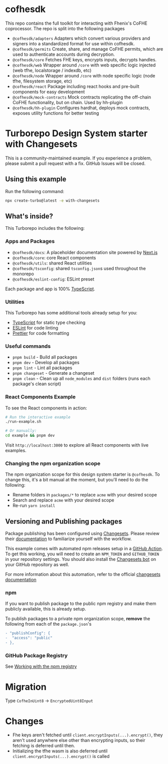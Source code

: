 # cofhesdk

This repo contains the full toolkit for interacting with Fhenix's CoFHE coprocessor.
The repo is split into the following packages

- `@cofhesdk/adapters` Adapters which convert various providers and signers into a standardized format for use within cofhesdk.
- `@cofhesdk/permits` Create, share, and manage CoFHE permits, which are used to authenticate accounts during decryption.
- `@cofhesdk/core` Fetches FHE keys, encrypts inputs, decrypts handles.
- `@cofhesdk/web` Wrapper around `/core` with web specific logic injected (web tfhe, localstorage / indexdb, etc)
- `@cofhesdk/node` Wrapper around `/core` with node specific logic (node tfhe, filesystem storage, etc)
- `@cofhesdk/react` Package including react hooks and pre-built components for easy development
- `@cofhesdk/mock-contracts` Mock contracts replicating the off-chain CoFHE functionality, but on chain. Used by hh-plugin
- `@cofhesdk/hh-plugin` Configures hardhat, deploys mock contracts, exposes utility functions for better testing

# Turborepo Design System starter with Changesets

This is a community-maintained example. If you experience a problem, please submit a pull request with a fix. GitHub Issues will be closed.

## Using this example

Run the following command:

```sh
npx create-turbo@latest -e with-changesets
```

## What's inside?

This Turborepo includes the following:

### Apps and Packages

- `@cofhesdk/docs`: A placeholder documentation site powered by [Next.js](https://nextjs.org/)
- `@cofhesdk/core`: core React components
- `@cofhesdk/utils`: shared React utilities
- `@cofhesdk/tsconfig`: shared `tsconfig.json`s used throughout the monorepo
- `@cofhesdk/eslint-config`: ESLint preset

Each package and app is 100% [TypeScript](https://www.typescriptlang.org/).

### Utilities

This Turborepo has some additional tools already setup for you:

- [TypeScript](https://www.typescriptlang.org/) for static type checking
- [ESLint](https://eslint.org/) for code linting
- [Prettier](https://prettier.io) for code formatting

### Useful commands

- `pnpm build` - Build all packages
- `pnpm dev` - Develop all packages
- `pnpm lint` - Lint all packages
- `pnpm changeset` - Generate a changeset
- `pnpm clean` - Clean up all `node_modules` and `dist` folders (runs each package's clean script)

### React Components Example

To see the React components in action:

```bash
# Run the interactive example
./run-example.sh

# Or manually:
cd example && pnpm dev
```

Visit `http://localhost:3000` to explore all React components with live examples.

### Changing the npm organization scope

The npm organization scope for this design system starter is `@cofhesdk`. To change this, it's a bit manual at the moment, but you'll need to do the following:

- Rename folders in `packages/*` to replace `acme` with your desired scope
- Search and replace `acme` with your desired scope
- Re-run `yarn install`

## Versioning and Publishing packages

Package publishing has been configured using [Changesets](https://github.com/changesets/changesets). Please review their [documentation](https://github.com/changesets/changesets#documentation) to familiarize yourself with the workflow.

This example comes with automated npm releases setup in a [GitHub Action](https://github.com/changesets/action). To get this working, you will need to create an `NPM_TOKEN` and `GITHUB_TOKEN` in your repository settings. You should also install the [Changesets bot](https://github.com/apps/changeset-bot) on your GitHub repository as well.

For more information about this automation, refer to the official [changesets documentation](https://github.com/changesets/changesets/blob/main/docs/automating-changesets.md)

### npm

If you want to publish package to the public npm registry and make them publicly available, this is already setup.

To publish packages to a private npm organization scope, **remove** the following from each of the `package.json`'s

```diff
- "publishConfig": {
-  "access": "public"
- },
```

### GitHub Package Registry

See [Working with the npm registry](https://docs.github.com/en/packages/working-with-a-github-packages-registry/working-with-the-npm-registry#publishing-a-package-using-publishconfig-in-the-packagejson-file)

# Migration

Type `CofheInUint8` -> `EncryptedUint8Input`

# Changes

- Fhe keys aren't fetched until `client.encryptInputs(...).encrypt()`, they aren't used anywhere else other than encrypting inputs, so their fetching is deferred until then.
- Initializing the tfhe wasm is also deferred until `client.encryptInputs(...).encrypt()` is called
